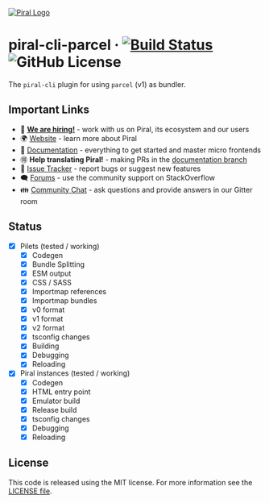 [![Piral Logo](https://github.com/smapiot/piral/raw/main/docs/assets/logo.png)](https://piral.io)

# piral-cli-parcel &middot; [![Build Status](https://smapiot.visualstudio.com/piral-pipelines/_apis/build/status/smapiot.piral-cli-parcel?branchName=develop)](https://smapiot.visualstudio.com/piral-pipelines/_build/latest?definitionId=105&branchName=develop) ![GitHub License](https://img.shields.io/badge/license-MIT-blue.svg)

The `piral-cli` plugin for using `parcel` (v1) as bundler.

## Important Links

* 📢 **[We are hiring!](https://smapiot.com/jobs)** - work with us on Piral, its ecosystem and our users
* 🌍 [Website](https://piral.io/) - learn more about Piral
* 📖 [Documentation](https://docs.piral.io/) - everything to get started and master micro frontends
* 🉐 **Help translating Piral!** - making PRs in the [documentation branch](https://github.com/smapiot/piral/tree/documentation)
* 🐞 [Issue Tracker](https://github.com/smapiot/piral/issues) - report bugs or suggest new features
* 🗨  [Forums](https://stackoverflow.com/questions/tagged/piral) - use the community support on StackOverflow
* 👪 [Community Chat](https://gitter.im/piral-io/community) - ask questions and provide answers in our Gitter room

## Status

- [x] Pilets (tested / working)
    - [x] Codegen
    - [x] Bundle Splitting
    - [x] ESM output
    - [x] CSS / SASS
    - [x] Importmap references
    - [x] Importmap bundles
    - [x] v0 format
    - [x] v1 format
    - [x] v2 format
    - [x] tsconfig changes
    - [x] Building
    - [x] Debugging
    - [x] Reloading
- [x] Piral instances (tested / working)
    - [x] Codegen
    - [x] HTML entry point
    - [x] Emulator build
    - [x] Release build
    - [x] tsconfig changes
    - [x] Debugging
    - [x] Reloading

## License

This code is released using the MIT license. For more information see the [LICENSE file](LICENSE).
